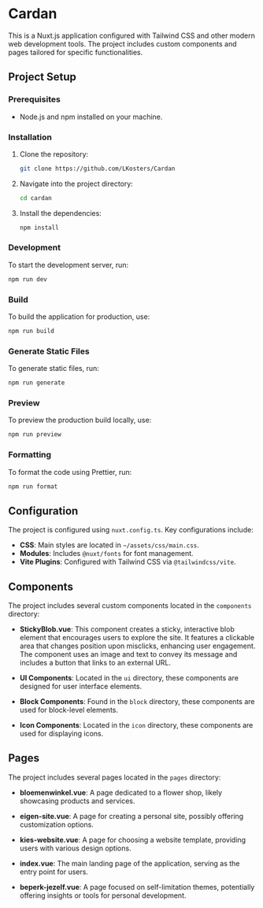 # Cardan

This is a Nuxt.js application configured with Tailwind CSS and other modern web development tools. The project includes custom components and pages tailored for specific functionalities.

## Project Setup

### Prerequisites

- Node.js and npm installed on your machine.

### Installation

1. Clone the repository:
   ```bash
   git clone https://github.com/LKosters/Cardan
   ```
2. Navigate into the project directory:
   ```bash
   cd cardan
   ```
3. Install the dependencies:
   ```bash
   npm install
   ```

### Development

To start the development server, run:

```bash
npm run dev
```

### Build

To build the application for production, use:

```bash
npm run build
```

### Generate Static Files

To generate static files, run:

```bash
npm run generate
```

### Preview

To preview the production build locally, use:

```bash
npm run preview
```

### Formatting

To format the code using Prettier, run:

```bash
npm run format
```

## Configuration

The project is configured using `nuxt.config.ts`. Key configurations include:

- **CSS**: Main styles are located in `~/assets/css/main.css`.
- **Modules**: Includes `@nuxt/fonts` for font management.
- **Vite Plugins**: Configured with Tailwind CSS via `@tailwindcss/vite`.

## Components

The project includes several custom components located in the `components` directory:

- **StickyBlob.vue**: This component creates a sticky, interactive blob element that encourages users to explore the site. It features a clickable area that changes position upon misclicks, enhancing user engagement. The component uses an image and text to convey its message and includes a button that links to an external URL.

- **UI Components**: Located in the `ui` directory, these components are designed for user interface elements.

- **Block Components**: Found in the `block` directory, these components are used for block-level elements.

- **Icon Components**: Located in the `icon` directory, these components are used for displaying icons.

## Pages

The project includes several pages located in the `pages` directory:

- **bloemenwinkel.vue**: A page dedicated to a flower shop, likely showcasing products and services.

- **eigen-site.vue**: A page for creating a personal site, possibly offering customization options.

- **kies-website.vue**: A page for choosing a website template, providing users with various design options.

- **index.vue**: The main landing page of the application, serving as the entry point for users.

- **beperk-jezelf.vue**: A page focused on self-limitation themes, potentially offering insights or tools for personal development.
